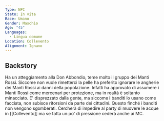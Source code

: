 ```yaml
---
Type: NPC
Stato: In vita
Race: Umano
Gender: Maschio
Age: "45"
Languages:
  - Lingua comune
Location: Collevento
Alignment: Ignavo
---
```

## Backstory

Ha un atteggiamento alla Don Abbondio, teme molto il gruppo dei Manti Rossi. Siccome non vuole rimetterci la pelle ha preferito ignorare le angherie dei Manti Rossi ai danni della popolazione. Infatti ha approvato di assumere i Manti Rossi come mercenari per protezione, ma in realtà è soltanto minacciato.
E' disprezzato dalla gente, ma siccome i banditi lo usano come facciata, non subisce ritorsioni da parte dei cittadini. Questo finché i banditi non vengono sgomberati.
Cercherà di impedire al party di muovere le acque in [[Collevento]] ma se fatta un po' di pressione cederà anche ai MC.